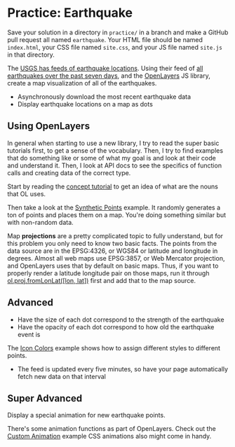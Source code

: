 # Practice: Earthquake

Save your solution in a directory in `practice/` in a branch and make a GitHub pull request all named `earthquake`.
Your HTML file should be named `index.html`, your CSS file named `site.css`, and your JS file named `site.js` in that directory.

The [USGS has feeds of earthquake locations](http://earthquake.usgs.gov/earthquakes/feed/v1.0/geojson.php).
Using their feed of [all earthquakes over the past seven days](http://earthquake.usgs.gov/earthquakes/feed/v1.0/summary/all_week.geojson), and the [OpenLayers](http://openlayers.org) JS library, create a map visualization of all of the earthquakes.

* Asynchronously download the most recent earthquake data
* Display earthquake locations on a map as dots

## Using OpenLayers

In general when starting to use a new library, I try to read the super basic tutorials first, to get a sense of the vocabulary.
Then, I try to find examples that do something like or some of what my goal is and look at their code and understand it.
Then, I look at API docs to see the specifics of function calls and creating data of the correct type.

Start by reading the [concept tutorial](http://openlayers.org/en/latest/doc/tutorials/concepts.html) to get an idea of what are the nouns that OL uses.

Then take a look at the [Synthetic Points](http://openlayers.org/en/latest/examples/synthetic-points.html) example.
It randomly generates a ton of points and places them on a map.
You're doing something similar but with non-random data.

Map **projections** are a pretty complicated topic to fully understand, but for this problem you only need to know two basic facts.
The points from the data source are in the EPSG:4326, or WGS84 or latitude and longitude in degrees.
Almost all web maps use EPSG:3857, or Web Mercator projection, and OpenLayers uses that by default on basic maps.
Thus, if you want to properly render a latitude longitude pair on those maps, run it through [ol.proj.fromLonLat([lon, lat])](http://openlayers.org/en/latest/apidoc/ol.proj.html#.fromLonLat) first and add that to the map source.

## Advanced

* Have the size of each dot correspond to the strength of the earthquake
* Have the opacity of each dot correspond to how old the earthquake event is

The [Icon Colors](http://openlayers.org/en/latest/examples/icon-color.html) example shows how to assign different styles to different points.

* The feed is updated every five minutes, so have your page automatically fetch new data on that interval

## Super Advanced

Display a special animation for new earthquake points.

There's some animation functions as part of OpenLayers.
Check out the [Custom Animation](http://openlayers.org/en/latest/examples/feature-animation.html) example
CSS animations also might come in handy.
